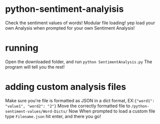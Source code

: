 # python-sentiment-analyisis
Check the sentiment values of words!
Modular file loading! yep load your own Analysis when prompted for your own Sentiment Analysis!

# running
Open the downloaded folder, and run `python SentimentAnalysis.py` The program will tell you the rest!

# adding custom analysis files
Make sure you're file is formatted as JSON in a dict format, EX:`{"word1": "value1", "word2": "2"}`
Move the correctly formatted file to `/python-sentiment-values/Word-Dicts/`
Now When prompted to load a custom file type `Filename.json` hit enter, and there you go!
